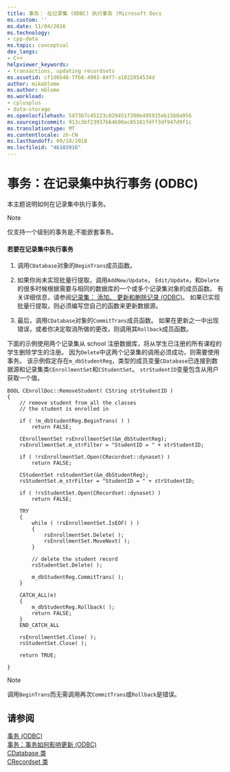 ```yaml
---
title: 事务： 在记录集 (ODBC) 执行事务 |Microsoft Docs
ms.custom: ''
ms.date: 11/04/2016
ms.technology:
- cpp-data
ms.topic: conceptual
dev_langs:
- C++
helpviewer_keywords:
- transactions, updating recordsets
ms.assetid: cf1d6b48-7fb8-4903-84f7-a1822054534d
author: mikeblome
ms.author: mblome
ms.workload:
- cplusplus
- data-storage
ms.openlocfilehash: 5d73b7c45223c029451f300e495915eb15b0a956
ms.sourcegitcommit: 913c3bf23937b64b90ac05181fdff3df947d9f1c
ms.translationtype: MT
ms.contentlocale: zh-CN
ms.lasthandoff: 09/18/2018
ms.locfileid: "46103916"
---
```

# <a name="transaction-performing-a-transaction-in-a-recordset-odbc"></a>事务：在记录集中执行事务 (ODBC)

本主题说明如何在记录集中执行事务。  
  
> [!NOTE]
>  仅支持一个级别的事务是;不能嵌套事务。  
  
#### <a name="to-perform-a-transaction-in-a-recordset"></a>若要在记录集中执行事务  
  
1. 调用`CDatabase`对象的`BeginTrans`成员函数。  
  
1. 如果你尚未实现批量行提取，调用`AddNew/Update`， `Edit/Update`，和`Delete`的很多时候根据需要与相同的数据库的一个或多个记录集对象的成员函数。 有关详细信息，请参阅[记录集： 添加、 更新和删除记录 (ODBC)](../../data/odbc/recordset-adding-updating-and-deleting-records-odbc.md)。 如果已实现批量行提取，则必须编写您自己的函数来更新数据源。  
  
1. 最后，调用`CDatabase`对象的`CommitTrans`成员函数。 如果在更新之一中出现错误，或者你决定取消所做的更改，则调用其`Rollback`成员函数。  
  
下面的示例使用两个记录集从 school 注册数据库，将从学生已注册的所有课程的学生删除学生的注册。 因为`Delete`中这两个记录集的调用必须成功，则需要使用事务。 该示例假定存在`m_dbStudentReg`，类型的成员变量`CDatabase`已连接到数据源和记录集类`CEnrollmentSet`和`CStudentSet`。 `strStudentID`变量包含从用户获取一个值。  
  
```  
BOOL CEnrollDoc::RemoveStudent( CString strStudentID )  
{  
    // remove student from all the classes  
    // the student is enrolled in  
  
    if ( !m_dbStudentReg.BeginTrans( ) )  
        return FALSE;  
  
    CEnrollmentSet rsEnrollmentSet(&m_dbStudentReg);  
    rsEnrollmentSet.m_strFilter = "StudentID = " + strStudentID;  
  
    if ( !rsEnrollmentSet.Open(CRecordset::dynaset) )  
        return FALSE;  
  
    CStudentSet rsStudentSet(&m_dbStudentReg);  
    rsStudentSet.m_strFilter = "StudentID = " + strStudentID;  
  
    if ( !rsStudentSet.Open(CRecordset::dynaset) )  
        return FALSE;  
  
    TRY  
    {  
        while ( !rsEnrollmentSet.IsEOF( ) )  
        {  
            rsEnrollmentSet.Delete( );  
            rsEnrollmentSet.MoveNext( );  
        }  
  
        // delete the student record  
        rsStudentSet.Delete( );  
  
        m_dbStudentReg.CommitTrans( );  
    }  
  
    CATCH_ALL(e)  
    {  
        m_dbStudentReg.Rollback( );  
        return FALSE;  
    }  
    END_CATCH_ALL  
  
    rsEnrollmentSet.Close( );  
    rsStudentSet.Close( );  
  
    return TRUE;  
  
}  
```  
  
> [!NOTE]
>  调用`BeginTrans`而无需调用再次`CommitTrans`或`Rollback`是错误。  
  
## <a name="see-also"></a>请参阅  

[事务 (ODBC)](../../data/odbc/transaction-odbc.md)<br/>
[事务：事务如何影响更新 (ODBC)](../../data/odbc/transaction-how-transactions-affect-updates-odbc.md)<br/>
[CDatabase 类](../../mfc/reference/cdatabase-class.md)<br/>
[CRecordset 类](../../mfc/reference/crecordset-class.md)
